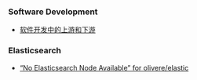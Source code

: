 ### Software Development
* [软件开发中的上游和下游](./Software%20Development/Upstream%3Adownstream/upstream-downstream.md)

### Elasticsearch
* [“No Elasticsearch Node Available” for olivere/elastic](./ElasticSearch/olivere/elastic.md)

